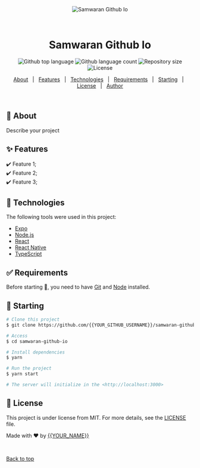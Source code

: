 <div align="center" id="top"> 
  <img src="./.github/app.gif" alt="Samwaran Github Io" />

  &#xa0;

  <!-- <a href="https://samwarangithubio.netlify.app">Demo</a> -->
</div>

<h1 align="center">Samwaran Github Io</h1>

<p align="center">
  <img alt="Github top language" src="https://img.shields.io/github/languages/top/{{YOUR_GITHUB_USERNAME}}/samwaran-github-io?color=56BEB8">

  <img alt="Github language count" src="https://img.shields.io/github/languages/count/{{YOUR_GITHUB_USERNAME}}/samwaran-github-io?color=56BEB8">

  <img alt="Repository size" src="https://img.shields.io/github/repo-size/{{YOUR_GITHUB_USERNAME}}/samwaran-github-io?color=56BEB8">

  <img alt="License" src="https://img.shields.io/github/license/{{YOUR_GITHUB_USERNAME}}/samwaran-github-io?color=56BEB8">

  <!-- <img alt="Github issues" src="https://img.shields.io/github/issues/{{YOUR_GITHUB_USERNAME}}/samwaran-github-io?color=56BEB8" /> -->

  <!-- <img alt="Github forks" src="https://img.shields.io/github/forks/{{YOUR_GITHUB_USERNAME}}/samwaran-github-io?color=56BEB8" /> -->

  <!-- <img alt="Github stars" src="https://img.shields.io/github/stars/{{YOUR_GITHUB_USERNAME}}/samwaran-github-io?color=56BEB8" /> -->
</p>

<!-- Status -->

<!-- <h4 align="center"> 
	🚧  Samwaran Github Io 🚀 Under construction...  🚧
</h4> 

<hr> -->

<p align="center">
  <a href="#dart-about">About</a> &#xa0; | &#xa0; 
  <a href="#sparkles-features">Features</a> &#xa0; | &#xa0;
  <a href="#rocket-technologies">Technologies</a> &#xa0; | &#xa0;
  <a href="#white_check_mark-requirements">Requirements</a> &#xa0; | &#xa0;
  <a href="#checkered_flag-starting">Starting</a> &#xa0; | &#xa0;
  <a href="#memo-license">License</a> &#xa0; | &#xa0;
  <a href="https://github.com/{{YOUR_GITHUB_USERNAME}}" target="_blank">Author</a>
</p>

<br>

## :dart: About ##

Describe your project

## :sparkles: Features ##

:heavy_check_mark: Feature 1;\
:heavy_check_mark: Feature 2;\
:heavy_check_mark: Feature 3;

## :rocket: Technologies ##

The following tools were used in this project:

- [Expo](https://expo.io/)
- [Node.js](https://nodejs.org/en/)
- [React](https://pt-br.reactjs.org/)
- [React Native](https://reactnative.dev/)
- [TypeScript](https://www.typescriptlang.org/)

## :white_check_mark: Requirements ##

Before starting :checkered_flag:, you need to have [Git](https://git-scm.com) and [Node](https://nodejs.org/en/) installed.

## :checkered_flag: Starting ##

```bash
# Clone this project
$ git clone https://github.com/{{YOUR_GITHUB_USERNAME}}/samwaran-github-io

# Access
$ cd samwaran-github-io

# Install dependencies
$ yarn

# Run the project
$ yarn start

# The server will initialize in the <http://localhost:3000>
```

## :memo: License ##

This project is under license from MIT. For more details, see the [LICENSE](LICENSE.md) file.


Made with :heart: by <a href="https://github.com/{{YOUR_GITHUB_USERNAME}}" target="_blank">{{YOUR_NAME}}</a>

&#xa0;

<a href="#top">Back to top</a>
